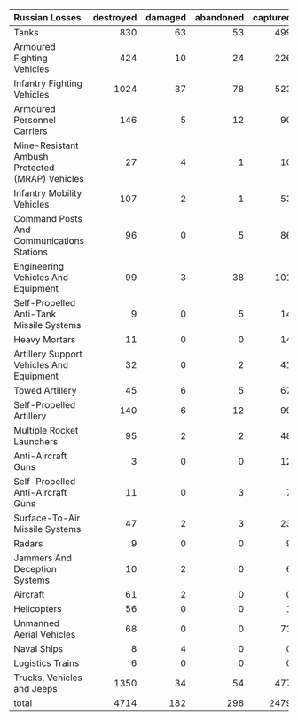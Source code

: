 | Russian Losses                                   |   destroyed |   damaged |   abandoned |   captured |   total |
|:-------------------------------------------------|------------:|----------:|------------:|-----------:|--------:|
| Tanks                                            |         830 |        63 |          53 |        499 |    1445 |
| Armoured Fighting Vehicles                       |         424 |        10 |          24 |        226 |     684 |
| Infantry Fighting Vehicles                       |        1024 |        37 |          78 |        523 |    1662 |
| Armoured Personnel Carriers                      |         146 |         5 |          12 |         90 |     253 |
| Mine-Resistant Ambush Protected  (MRAP) Vehicles |          27 |         4 |           1 |         10 |      42 |
| Infantry Mobility Vehicles                       |         107 |         2 |           1 |         53 |     163 |
| Command Posts And Communications Stations        |          96 |         0 |           5 |         86 |     187 |
| Engineering Vehicles And Equipment               |          99 |         3 |          38 |        101 |     241 |
| Self-Propelled Anti-Tank Missile Systems         |           9 |         0 |           5 |         14 |      28 |
| Heavy Mortars                                    |          11 |         0 |           0 |         14 |      25 |
| Artillery Support Vehicles And Equipment         |          32 |         0 |           2 |         41 |      75 |
| Towed Artillery                                  |          45 |         6 |           5 |         67 |     123 |
| Self-Propelled Artillery                         |         140 |         6 |          12 |         99 |     257 |
| Multiple Rocket Launchers                        |          95 |         2 |           2 |         48 |     147 |
| Anti-Aircraft Guns                               |           3 |         0 |           0 |         12 |      15 |
| Self-Propelled Anti-Aircraft Guns                |          11 |         0 |           3 |          7 |      21 |
| Surface-To-Air Missile Systems                   |          47 |         2 |           3 |         23 |      75 |
| Radars                                           |           9 |         0 |           0 |          9 |      18 |
| Jammers And Deception Systems                    |          10 |         2 |           0 |          6 |      18 |
| Aircraft                                         |          61 |         2 |           0 |          0 |      63 |
| Helicopters                                      |          56 |         0 |           0 |          1 |      57 |
| Unmanned Aerial Vehicles                         |          68 |         0 |           0 |         73 |     141 |
| Naval Ships                                      |           8 |         4 |           0 |          0 |      12 |
| Logistics Trains                                 |           6 |         0 |           0 |          0 |       6 |
| Trucks, Vehicles and Jeeps                       |        1350 |        34 |          54 |        477 |    1915 |
| total                                            |        4714 |       182 |         298 |       2479 |    7673 |